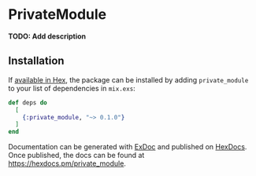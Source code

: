 # PrivateModule

**TODO: Add description**

## Installation

If [available in Hex](https://hex.pm/docs/publish), the package can be installed
by adding `private_module` to your list of dependencies in `mix.exs`:

```elixir
def deps do
  [
    {:private_module, "~> 0.1.0"}
  ]
end
```

Documentation can be generated with [ExDoc](https://github.com/elixir-lang/ex_doc)
and published on [HexDocs](https://hexdocs.pm). Once published, the docs can
be found at <https://hexdocs.pm/private_module>.

